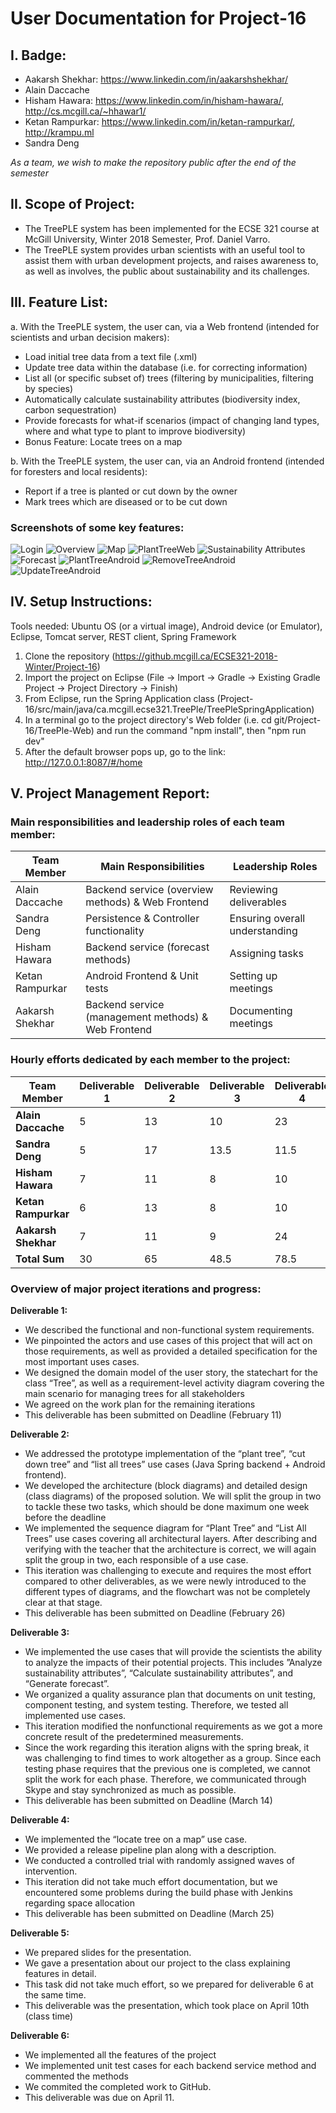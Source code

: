 # User Documentation for Project-16

## I. Badge:

- Aakarsh Shekhar: https://www.linkedin.com/in/aakarshshekhar/
- Alain Daccache
- Hisham Hawara: https://www.linkedin.com/in/hisham-hawara/, http://cs.mcgill.ca/~hhawar1/
- Ketan Rampurkar: https://www.linkedin.com/in/ketan-rampurkar/, http://krampu.ml
- Sandra Deng

*As a team, we wish to make the repository public after the end of the semester*

## II. Scope of Project:

- The TreePLE system has been implemented for the ECSE 321 course at McGill University, Winter 2018 Semester, Prof. Daniel Varro. 
- The TreePLE system provides urban scientists with an useful tool to assist them with urban development projects, and raises awareness to, as well as involves, the public about sustainability and its challenges.

## III. Feature List:

a. With the TreePLE system, the user can, via a Web frontend (intended for scientists and urban decision makers):
- Load initial tree data from a text file (.xml)
- Update tree data within the database (i.e. for correcting information)
- List all (or specific subset of) trees (filtering by municipalities, filtering by species)
- Automatically calculate sustainability attributes (biodiversity index, carbon sequestration)
- Provide forecasts for what-if scenarios (impact of changing land types, where and what type to plant to improve biodiversity)
- Bonus Feature: Locate trees on a map

b. With the TreePLE system, the user can, via an Android frontend (intended for foresters and local residents):
- Report if a tree is planted or cut down by the owner
- Mark trees which are diseased or to be cut down

### Screenshots of some key features: 
![Login](https://github.mcgill.ca/ECSE321-2018-Winter/Project-16/blob/master/img/Login.png)
![Overview](https://github.mcgill.ca/ECSE321-2018-Winter/Project-16/blob/master/src/List.png)
![Map](https://github.mcgill.ca/ECSE321-2018-Winter/Project-16/blob/master/src/Map.png)
![PlantTreeWeb](https://github.mcgill.ca/ECSE321-2018-Winter/Project-16/blob/master/src/Plant.png)
![Sustainability Attributes](https://github.mcgill.ca/ECSE321-2018-Winter/Project-16/blob/master/src/Attributes.png)
![Forecast](https://github.mcgill.ca/ECSE321-2018-Winter/Project-16/blob/master/src/Forecast.png)
![PlantTreeAndroid](https://github.mcgill.ca/ECSE321-2018-Winter/Project-16/blob/master/src/PlantAndroid.png)
![RemoveTreeAndroid](https://github.mcgill.ca/ECSE321-2018-Winter/Project-16/blob/master/src/RemoveAndroid.png)
![UpdateTreeAndroid](https://github.mcgill.ca/ECSE321-2018-Winter/Project-16/blob/master/src/UpdateAndroid.png)


## IV. Setup Instructions:

Tools needed: Ubuntu OS (or a virtual image), Android device (or Emulator), Eclipse, Tomcat server, REST client, Spring Framework
1. Clone the repository (https://github.mcgill.ca/ECSE321-2018-Winter/Project-16)
2. Import the project on Eclipse (File -> Import -> Gradle -> Existing Gradle Project -> Project Directory -> Finish)
3. From Eclipse, run the Spring Application class (Project-16/src/main/java/ca.mcgill.ecse321.TreePle/TreePleSpringApplication)
4. In a terminal go to the project directory's Web folder (i.e. cd git/Project-16/TreePle-Web) and run the command "npm install", then "npm run dev"
5. After the default browser pops up, go to the link: http://127.0.0.1:8087/#/home

## V. Project Management Report:

### Main responsibilities and leadership roles of each team member:

| Team Member     | Main Responsibilities                              | Leadership Roles
| ----------------| ---------------------------------------------------|--------------------------------|
| Alain Daccache  | Backend service (overview methods) & Web Frontend  | Reviewing deliverables         |
| Sandra Deng     | Persistence & Controller functionality             | Ensuring overall understanding |
| Hisham Hawara   | Backend service (forecast methods)                 | Assigning tasks                |
| Ketan Rampurkar | Android Frontend & Unit tests                      | Setting up meetings            |
| Aakarsh Shekhar | Backend service (management methods) & Web Frontend| Documenting meetings           |

### Hourly efforts dedicated by each member to the project:

| Team Member            | Deliverable 1 | Deliverable 2 | Deliverable 3 | Deliverable 4 | Deliverable 5 | Deliverable 6 | Total Sum |
| -----------------------|-------------- |---------------|---------------|---------------|---------------|---------------|-----------|
| **Alain Daccache**     | 5             |  13           | 10            | 23            |  5            |  22           | 78        |
| **Sandra Deng**        | 5             | 17            | 13.5          | 11.5          | 1             |   31          | 80        |
| **Hisham Hawara**      | 7             | 11            | 8             | 10            | 1             | 27            | 74        |
| **Ketan Rampurkar**    | 6             | 13            | 8             | 10            | 1             | 37            | 75        |
| **Aakarsh Shekhar**    | 7             | 11            | 9             | 24            | 1             | 25            | 77        |
| **Total Sum**          |       30      | 65            | 48.5          | 78.5          | 9             |   142         | 374       |

### Overview of major project iterations and progress:

**Deliverable 1:**
- We described the functional and non-functional system requirements.
- We pinpointed the actors and use cases of this project that will act on those requirements, as well as provided a detailed specification for the most important uses cases.
- We designed the domain model of the user story, the statechart for the class “Tree”, as well as a requirement-level activity diagram covering the main scenario for managing trees for all stakeholders
- We agreed on the work plan for the remaining iterations
- This deliverable has been submitted on Deadline (February 11)

**Deliverable 2:**
- We addressed the prototype implementation of the “plant tree”, “cut down tree” and “list all trees” use cases (Java Spring backend + Android frontend).
- We developed the architecture (block diagrams) and detailed design (class diagrams) of the proposed solution. We will split the group in two to tackle these two tasks, which should be done maximum one week before the deadline
- We implemented the sequence diagram for “Plant Tree” and “List All Trees” use cases covering all architectural layers. After describing and verifying with the teacher that the architecture is correct, we will again split the group in two, each responsible of a use case.
- This iteration was challenging to execute and requires the most effort compared to other deliverables, as we were newly introduced to the different types of diagrams, and the flowchart was not be completely clear at that stage.
- This deliverable has been submitted on Deadline (February 26)

**Deliverable 3:**
- We implemented the use cases that will provide the scientists the ability to analyze the impacts of their potential projects. This includes ”Analyze sustainability attributes”, “Calculate sustainability attributes”, and “Generate forecast”.
- We organized a quality assurance plan that documents on unit testing, component testing, and system testing. Therefore, we tested all implemented use cases.
- This iteration modified the nonfunctional requirements as we got a more concrete result of the predetermined measurements.
- Since the work regarding this iteration aligns with the spring break, it was challenging to find times to work altogether as a group. Since each testing phase requires that the previous one is completed, we cannot split the work for each phase. Therefore, we communicated through Skype and stay synchronized as much as possible.
- This deliverable has been submitted on Deadline (March 14)

**Deliverable 4:**
- We implemented the “locate tree on a map” use case.
- We provided a release pipeline plan along with a description.
- We conducted a controlled trial with randomly assigned waves of intervention.
- This iteration did not take much effort documentation, but we encountered some problems during the build phase with Jenkins regarding space allocation
- This deliverable has been submitted on Deadline (March 25)

**Deliverable 5:**
- We prepared slides for the presentation.
- We gave a presentation about our project to the class explaining features in detail.
- This task did not take much effort, so we prepared for deliverable 6 at the same time.
- This deliverable was the presentation, which took place on April 10th (class time)

**Deliverable 6:**
- We implemented all the features of the project
- We implemented unit test cases for each backend service method and commented the methods
- We commited the completed work to GitHub.
- This deliverable was due on April 11.
